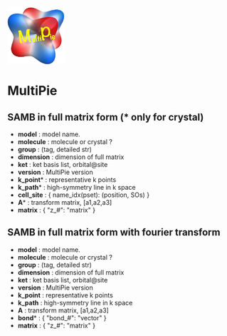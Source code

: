 <img width="128" src="multipie_logo.png">

# MultiPie

## SAMB in full matrix form (* only for crystal)
- **model** : model name.
- **molecule** : molecule or crystal ?
- **group** : (tag, detailed str)
- **dimension** : dimension of full matrix
- **ket** : ket basis list, orbital@site
- **version** : MultiPie version
- **k_point*** : representative k points
- **k_path*** : high-symmetry line in k space
- **cell_site** : { name_idx(pset): (position, SOs) }
- **A*** : transform matrix, [a1,a2,a3]
- **matrix** : { "z_#": "matrix" }

## SAMB in full matrix form with fourier transform
- **model** : model name.
- **molecule** : molecule or crystal ?
- **group** : (tag, detailed str)
- **dimension** : dimension of full matrix
- **ket** : ket basis list, orbital@site
- **version** : MultiPie version
- **k_point** : representative k points
- **k_path** : high-symmetry line in k space
- **A** : transform matrix, [a1,a2,a3]
- **bond*** : { "bond_#": "vector" }
- **matrix** : { "z_#": "matrix" }
